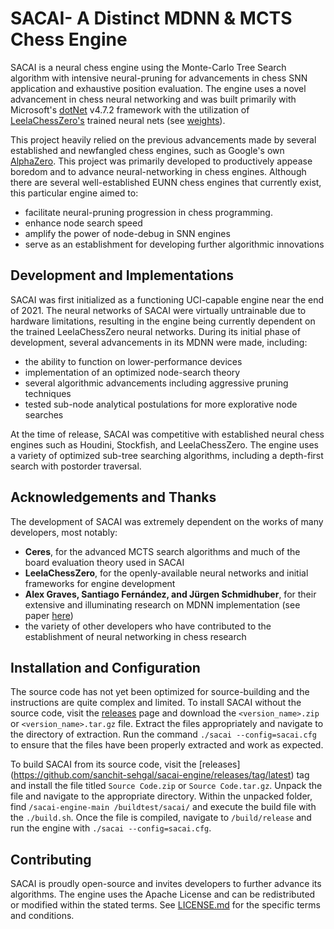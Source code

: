 # SACAI- A Distinct MDNN & MCTS Chess Engine
SACAI is a neural chess engine using the Monte-Carlo Tree Search algorithm with intensive neural-pruning for advancements in chess SNN application and exhaustive position evaluation. The engine uses a novel advancement in chess neural networking and was built primarily with Microsoft's [dotNet](https://dotnet.microsoft.com/en-us/download/dotnet-framework) v4.7.2 framework with the utilization of [LeelaChessZero's](https://github.com/LeelaChessZero/lc0) trained neural nets (see [weights](weights/)). 

This project heavily relied on the previous advancements made by several established and newfangled chess engines, such as Google's own [AlphaZero](https://deepmind.com/blog/article/alphazero-shedding-new-light-grand-games-chess-shogi-and-go). This project was primarily developed to productively appease boredom and to advance neural-networking in chess engines. Although there are several well-established EUNN chess engines that currently exist, this particular engine aimed to:
* facilitate neural-pruning progression in chess programming.
* enhance node search speed
* amplify the power of node-debug in SNN engines
* serve as an establishment for developing further algorithmic innovations

## Development and Implementations
SACAI was first initialized as a functioning UCI-capable engine near the end of 2021. The neural networks of SACAI were virtually untrainable due to hardware limitations, resulting in the engine being currently dependent on the trained LeelaChessZero neural networks. During its initial phase of development, several advancements in its MDNN were made, including:
* the ability to function on lower-performance devices
* implementation of an optimized node-search theory
* several algorithmic advancements including aggressive pruning techniques
* tested sub-node analytical postulations for more explorative node searches

At the time of release, SACAI was competitive with established neural chess engines such as Houdini, Stockfish, and LeelaChessZero. The engine uses a variety of optimized sub-tree searching algorithms, including a depth-first search with postorder traversal.

## Acknowledgements and Thanks
The development of SACAI was extremely dependent on the works of many developers, most notably:
* **Ceres**, for the advanced MCTS search algorithms and much of the board evaluation theory used in SACAI
* **LeelaChessZero**, for the openly-available neural networks and initial frameworks for engine development
* **Alex Graves, Santiago Fernández, and Jürgen Schmidhuber**, for their extensive and illuminating research on MDNN implementation (see paper [here](https://people.idsia.ch/~juergen/icann_2007.pdf))
* the variety of other developers who have contributed to the establishment of neural networking in chess research

## Installation and Configuration
The source code has not yet been optimized for source-building and the instructions are quite complex and limited. To install SACAI without the source code, visit the [releases](https://github.com/sanchit-sehgal/sacai-engine/releases/tag/latest) page and download the `<version_name>.zip` or `<version_name>.tar.gz` file. Extract the files appropriately and navigate to the directory of extraction. Run the command `./sacai --config=sacai.cfg` to ensure that the files have been properly extracted and work as expected.

To build SACAI from its source code, visit the [releases] (https://github.com/sanchit-sehgal/sacai-engine/releases/tag/latest) tag and install the file titled `Source Code.zip` or `Source Code.tar.gz`. Unpack the file and navigate to the appropriate directory. Within the unpacked folder, find `/sacai-engine-main /buildtest/sacai/` and execute the build file with the `./build.sh`. Once the file is compiled, navigate to `/build/release` and run the engine with `./sacai --config=sacai.cfg`.

## Contributing
SACAI is proudly open-source and invites developers to further advance its algorithms. The engine uses the Apache License and can be redistributed or modified within the stated terms. See [LICENSE.md](LICENSE.md) for the specific terms and conditions.
